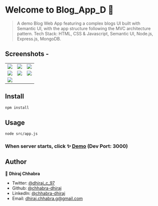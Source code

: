 # Welcome to Blog_App_D 👋

> A demo Blog Web App featuring a complex blogs UI built with Semantic UI, with the app structure following the MVC architecture pattern. Tech Stack: HTML, CSS & Javascript, Semantic UI, Node.js, Express.js, MongoDB.

## Screenshots -

<table>
    <tr>
        <td><img src="https://github.com/user-attachments/assets/986ade13-0868-4d50-a537-85b202408a35"></td>
        <td><img src="https://github.com/user-attachments/assets/b69e5682-c61d-45d7-aff5-5caaf7fbb21f"></td>
        <td><img src="https://github.com/user-attachments/assets/7ea063f3-cdc1-487d-8b84-7b1c02054eec"></td>
    </tr>
    <tr>
        <td><img src="https://github.com/user-attachments/assets/2d72722f-f1cb-49c8-8c3c-435ff1bfc680"></td>
        <td><img src="https://github.com/user-attachments/assets/b8d0f244-7833-4402-b454-1a103ae23464"></td>
        <td><img src="https://github.com/user-attachments/assets/de2e1bb9-6024-409a-8e24-5543a619c6b3"></td>
    </tr>
    <tr>
        <td><img src="https://github.com/user-attachments/assets/eaa7be0c-692a-4ce3-83a3-e15d90bb2941"></td>
    </tr>
</table>

## Install

```sh
npm install
```

## Usage

```sh
node src/app.js
```

### When server starts, click ✨ [Demo](http://localhost:3000/) (Dev Port: 3000)

## Author

👤 **Dhiraj Chhabra**

* Twitter: [@dhiraj\_c\_97](https://twitter.com/dhiraj_c_97)
* Github: [@chhabra-dhiraj](https://github.com/chhabra-dhiraj)
* LinkedIn: [@chhabra-dhiraj](https://linkedin.com/in/chhabra-dhiraj)
* Email: [dhiraj.chhabra.g@gmail.com](mailto:dhiraj.chhabra.g@gmail.com)
